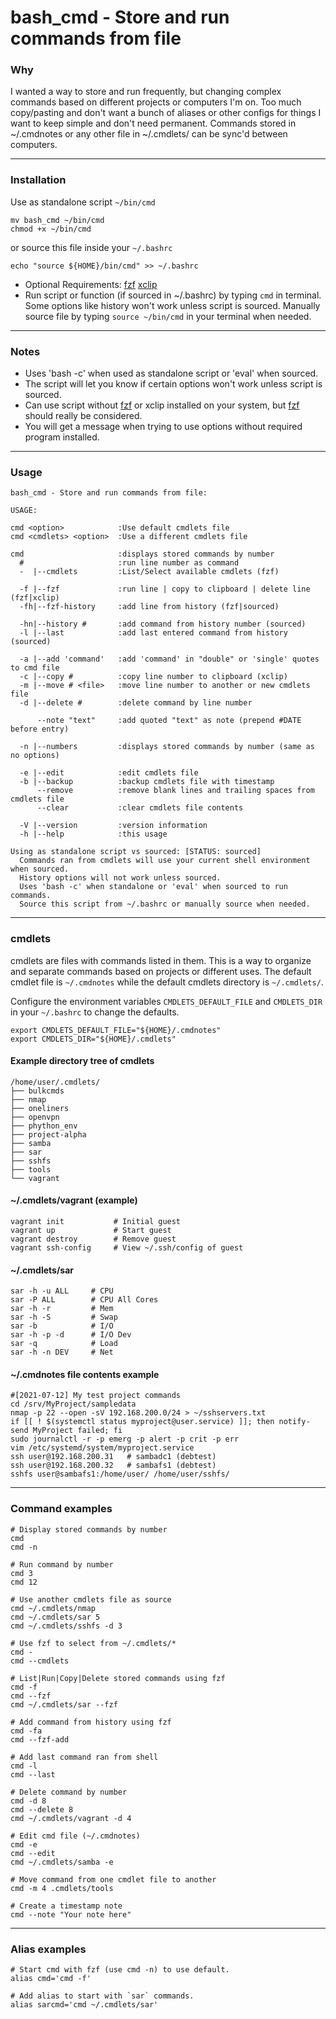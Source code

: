 # bash_cmd - Store and run commands from file

### Why

I wanted a way to store and run frequently, but changing complex commands based on different projects or computers I'm on.  Too much copy/pasting and don't want a bunch of aliases or other configs for things I want to keep simple and don't need permanent.  Commands stored in ~/.cmdnotes or any other file in ~/.cmdlets/ can be sync'd between computers.

-----------------------------------

### Installation

Use as standalone script `~/bin/cmd`

```
mv bash_cmd ~/bin/cmd
chmod +x ~/bin/cmd
```
or source this file inside your `~/.bashrc`

```
echo "source ${HOME}/bin/cmd" >> ~/.bashrc
```

- Optional Requirements:  [fzf](https://github.com/junegunn/fzf) [xclip](https://linux.die.net/man/1/xclip)
- Run script or function (if sourced in ~/.bashrc) by typing `cmd` in terminal.  Some options like history won't work unless script is sourced.  Manually source file by typing `source ~/bin/cmd` in your terminal when needed.

-----------------------------------

### Notes

- Uses 'bash -c' when used as standalone script or 'eval' when sourced.
- The script will let you know if certain options won't work unless script is sourced.
- Can use script without [fzf](https://github.com/junegunn/fzf) or xclip installed on your system, but [fzf](https://github.com/junegunn/fzf) should really be considered.
- You will get a message when trying to use options without required program installed.

-----------------------------------

### Usage

```
bash_cmd - Store and run commands from file:

USAGE:

cmd <option>            :Use default cmdlets file
cmd <cmdlets> <option>  :Use a different cmdlets file

cmd                     :displays stored commands by number
  #                     :run line number as command
  -  |--cmdlets         :List/Select available cmdlets (fzf) 

  -f |--fzf             :run line | copy to clipboard | delete line (fzf|xclip)
  -fh|--fzf-history     :add line from history (fzf|sourced)

  -hn|--history #       :add command from history number (sourced)
  -l |--last            :add last entered command from history (sourced)

  -a |--add 'command'   :add 'command' in "double" or 'single' quotes to cmd file
  -c |--copy #          :copy line number to clipboard (xclip)
  -m |--move # <file>   :move line number to another or new cmdlets file
  -d |--delete #        :delete command by line number

      --note "text"     :add quoted "text" as note (prepend #DATE before entry) 

  -n |--numbers         :displays stored commands by number (same as no options)

  -e |--edit            :edit cmdlets file
  -b |--backup          :backup cmdlets file with timestamp
      --remove          :remove blank lines and trailing spaces from cmdlets file
      --clear           :clear cmdlets file contents

  -V |--version         :version information
  -h |--help            :this usage

Using as standalone script vs sourced: [STATUS: sourced]
  Commands ran from cmdlets will use your current shell environment when sourced.
  History options will not work unless sourced.
  Uses 'bash -c' when standalone or 'eval' when sourced to run commands.
  Source this script from ~/.bashrc or manually source when needed.
```

-----------------------------------

### cmdlets

cmdlets are files with commands listed in them.  This is a way to organize and separate commands based on projects or different uses.  The default cmdlet file is `~/.cmdnotes` while the default cmdlets directory is `~/.cmdlets/`.

Configure the environment variables `CMDLETS_DEFAULT_FILE` and `CMDLETS_DIR` in your `~/.bashrc` to change the defaults.

```
export CMDLETS_DEFAULT_FILE="${HOME}/.cmdnotes"
export CMDLETS_DIR="${HOME}/.cmdlets"
```

#### Example directory tree of cmdlets
```
/home/user/.cmdlets/
├── bulkcmds
├── nmap
├── oneliners
├── openvpn
├── phython_env
├── project-alpha
├── samba
├── sar
├── sshfs
├── tools
└── vagrant
```

#### ~/.cmdlets/vagrant (example)

```
vagrant init           # Initial guest
vagrant up             # Start guest
vagrant destroy        # Remove guest
vagrant ssh-config     # View ~/.ssh/config of guest
```

#### ~/.cmdlets/sar

```
sar -h -u ALL     # CPU
sar -P ALL        # CPU All Cores
sar -h -r         # Mem
sar -h -S         # Swap
sar -b            # I/O
sar -h -p -d      # I/O Dev
sar -q            # Load
sar -h -n DEV     # Net
```

#### ~/.cmdnotes file contents example

```
#[2021-07-12] My test project commands
cd /srv/MyProject/sampledata
nmap -p 22 --open -sV 192.168.200.0/24 > ~/sshservers.txt
if [[ ! $(systemctl status myproject@user.service) ]]; then notify-send MyProject failed; fi
sudo journalctl -r -p emerg -p alert -p crit -p err
vim /etc/systemd/system/myproject.service
ssh user@192.168.200.31   # sambadc1 (debtest)
ssh user@192.168.200.32   # sambafs1 (debtest)
sshfs user@sambafs1:/home/user/ /home/user/sshfs/
```

--------------------------------

### Command examples

```
# Display stored commands by number
cmd
cmd -n

# Run command by number
cmd 3
cmd 12

# Use another cmdlets file as source
cmd ~/.cmdlets/nmap
cmd ~/.cmdlets/sar 5
cmd ~/.cmdlets/sshfs -d 3

# Use fzf to select from ~/.cmdlets/*
cmd -
cmd --cmdlets

# List|Run|Copy|Delete stored commands using fzf
cmd -f
cmd --fzf
cmd ~/.cmdlets/sar --fzf

# Add command from history using fzf
cmd -fa
cmd --fzf-add

# Add last command ran from shell
cmd -l
cmd --last

# Delete command by number
cmd -d 8
cmd --delete 8
cmd ~/.cmdlets/vagrant -d 4

# Edit cmd file (~/.cmdnotes)
cmd -e
cmd --edit
cmd ~/.cmdlets/samba -e

# Move command from one cmdlet file to another
cmd -m 4 .cmdlets/tools

# Create a timestamp note
cmd --note "Your note here"
```

--------------------------------

### Alias examples

```
# Start cmd with fzf (use cmd -n) to use default.
alias cmd='cmd -f'

# Add alias to start with `sar` commands.
alias sarcmd='cmd ~/.cmdlets/sar'
```

